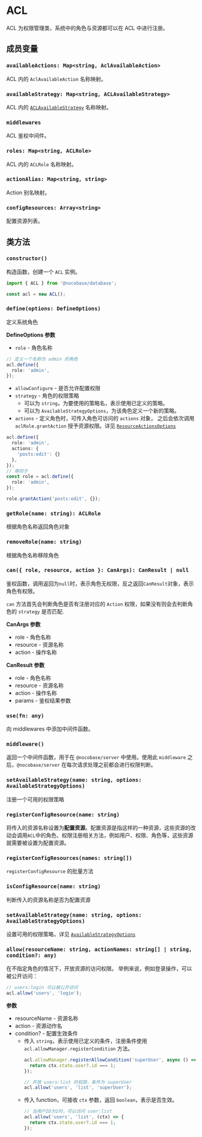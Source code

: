 # ACL

ACL 为权限管理类，系统中的角色与资源都可以在 ACL 中进行注册。

## 成员变量

### `availableActions: Map<string, AclAvailableAction>`

ACL 内的 `AclAvailableAction` 名称映射。

### `availableStrategy: Map<string, ACLAvailableStrategy>`

ACL 内的 [`ACLAvailableStrategy`](#ACLAvailableStrategy) 名称映射。

### `middlewares`

ACL 鉴权中间件。

### `roles: Map<string, ACLRole>`

ACL 内的 `ACLRole` 名称映射。

### `actionAlias: Map<string, string>`

Action 别名映射。

### `configResources: Array<string>`

配置资源列表。

## 类方法

### `constructor()`

构造函数，创建一个 `ACL` 实例。

```typescript
import { ACL } from '@nocobase/database';

const acl = new ACL();
```
### `define(options: DefineOptions)`

定义系统角色

**DefineOptions 参数**

* `role` - 角色名称

```typescript
// 定义一个名称为 admin 的角色
acl.define({
  role: 'admin',
});
```

* `allowConfigure` - 是否允许配置权限
* `strategy` - 角色的权限策略
  * 可以为 `string`，为要使用的策略名，表示使用已定义的策略。
  * 可以为 `AvailableStrategyOptions`，为该角色定义一个新的策略。
* `actions` - 定义角色时，可传入角色可访问的 `actions` 对象，
  之后会依次调用 `aclRole.grantAction` 授予资源权限。详见 [`ResourceActionsOptions`](#ResourceActionsOptions)

```typescript
acl.define({
  role: 'admin',
  actions: {
    'posts:edit': {}
  },
});
// 等同于
const role = acl.define({
  role: 'admin',
});

role.grantAction('posts:edit', {});
```

### `getRole(name: string): ACLRole`

根据角色名称返回角色对象

### `removeRole(name: string)`

根据角色名称移除角色

### `can({ role, resource, action }: CanArgs): CanResult | null`

鉴权函数，调用返回为`null`时，表示角色无权限，反之返回`CanResult`对象，表示角色有权限。

`can` 方法首先会判断角色是否有注册对应的 `Action` 权限，如果没有则会去判断角色的 `strategy` 是否匹配.

**CanArgs 参数**

* role - 角色名称
* resource - 资源名称
* action - 操作名称

**CanResult 参数**

* role - 角色名称
* resource - 资源名称
* action - 操作名称
* params - 鉴权结果参数

### `use(fn: any)`

向 middlewares 中添加中间件函数。

### `middleware()`

返回一个中间件函数，用于在 `@nocobase/server` 中使用。使用此 `middleware` 之后，`@nocobase/server` 在每次请求处理之前都会进行权限判断。

### `setAvailableStrategy(name: string, options: AvailableStrategyOptions)`

注册一个可用的权限策略

### `registerConfigResource(name: string)`

将传入的资源名称设置为**配置资源**。配置资源是指这样的一种资源，这些资源的改动会调用`ACL`中的角色、权限注册相关方法，例如用户、权限、角色等，这些资源就需要被设置为配置资源。

### `registerConfigResources(names: string[])`

`registerConfigResource` 的批量方法

### `isConfigResource(name: string)`

判断传入的资源名称是否为配置资源

### `setAvailableStrategy(name: string, options: AvailableStrategyOptions)`

设置可用的权限策略，详见 [`AvailableStrategyOptions`](#AvailableStrategyOptions)

### `allow(resourceName: string, actionNames: string[] | string, condition?: any)`

在不指定角色的情况下，开放资源的访问权限。
举例来说，例如登录操作，可以被公开访问：

```typescript
// users:login 可以被公开访问
acl.allow('users', 'login');
```

**参数**
* resourceName - 资源名称
* action - 资源动作名
* condition? - 配置生效条件
  * 传入 `string`，表示使用已定义的条件，注册条件使用 `acl.allowManager.registerCondition` 方法。
    ```typescript
    acl.allowManager.registerAllowCondition('superUser', async () => {
      return ctx.state.user?.id === 1;
    });
    
    // 开放 users:list 的权限，条件为 superUser
    acl.allow('users', 'list', 'superUser');
    ```
  * 传入 function，可接收 `ctx` 参数，返回 `boolean`，表示是否生效。
    ```typescript
    // 当用户ID为1时，可以访问 user:list 
    acl.allow('users', 'list', (ctx) => {
      return ctx.state.user?.id === 1;
    });
    ```
